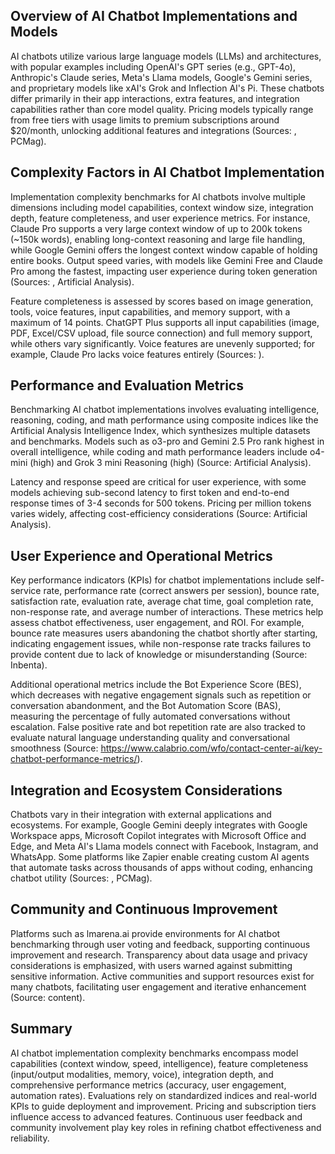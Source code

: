 ## Overview of AI Chatbot Implementations and Models
AI chatbots utilize various large language models (LLMs) and architectures, with popular examples including OpenAI's GPT series (e.g., GPT-4o), Anthropic's Claude series, Meta's Llama models, Google's Gemini series, and proprietary models like xAI's Grok and Inflection AI's Pi. These chatbots differ primarily in their app interactions, extra features, and integration capabilities rather than core model quality. Pricing models typically range from free tiers with usage limits to premium subscriptions around $20/month, unlocking additional features and integrations (Sources: , PCMag).

## Complexity Factors in AI Chatbot Implementation
Implementation complexity benchmarks for AI chatbots involve multiple dimensions including model capabilities, context window size, integration depth, feature completeness, and user experience metrics. For instance, Claude Pro supports a very large context window of up to 200k tokens (~150k words), enabling long-context reasoning and large file handling, while Google Gemini offers the longest context window capable of holding entire books. Output speed varies, with models like Gemini Free and Claude Pro among the fastest, impacting user experience during token generation (Sources: , Artificial Analysis).

Feature completeness is assessed by scores based on image generation, tools, voice features, input capabilities, and memory support, with a maximum of 14 points. ChatGPT Plus supports all input capabilities (image, PDF, Excel/CSV upload, file source connection) and full memory support, while others vary significantly. Voice features are unevenly supported; for example, Claude Pro lacks voice features entirely (Sources: ).

## Performance and Evaluation Metrics
Benchmarking AI chatbot implementations involves evaluating intelligence, reasoning, coding, and math performance using composite indices like the Artificial Analysis Intelligence Index, which synthesizes multiple datasets and benchmarks. Models such as o3-pro and Gemini 2.5 Pro rank highest in overall intelligence, while coding and math performance leaders include o4-mini (high) and Grok 3 mini Reasoning (high) (Source: Artificial Analysis).

Latency and response speed are critical for user experience, with some models achieving sub-second latency to first token and end-to-end response times of 3-4 seconds for 500 tokens. Pricing per million tokens varies widely, affecting cost-efficiency considerations (Source: Artificial Analysis).

## User Experience and Operational Metrics
Key performance indicators (KPIs) for chatbot implementations include self-service rate, performance rate (correct answers per session), bounce rate, satisfaction rate, evaluation rate, average chat time, goal completion rate, non-response rate, and average number of interactions. These metrics help assess chatbot effectiveness, user engagement, and ROI. For example, bounce rate measures users abandoning the chatbot shortly after starting, indicating engagement issues, while non-response rate tracks failures to provide content due to lack of knowledge or misunderstanding (Source: Inbenta).

Additional operational metrics include the Bot Experience Score (BES), which decreases with negative engagement signals such as repetition or conversation abandonment, and the Bot Automation Score (BAS), measuring the percentage of fully automated conversations without escalation. False positive rate and bot repetition rate are also tracked to evaluate natural language understanding quality and conversational smoothness (Source: https://www.calabrio.com/wfo/contact-center-ai/key-chatbot-performance-metrics/).

## Integration and Ecosystem Considerations
Chatbots vary in their integration with external applications and ecosystems. For example, Google Gemini deeply integrates with Google Workspace apps, Microsoft Copilot integrates with Microsoft Office and Edge, and Meta AI's Llama models connect with Facebook, Instagram, and WhatsApp. Some platforms like Zapier enable creating custom AI agents that automate tasks across thousands of apps without coding, enhancing chatbot utility (Sources: , PCMag).

## Community and Continuous Improvement
Platforms such as lmarena.ai provide environments for AI chatbot benchmarking through user voting and feedback, supporting continuous improvement and research. Transparency about data usage and privacy considerations is emphasized, with users warned against submitting sensitive information. Active communities and support resources exist for many chatbots, facilitating user engagement and iterative enhancement (Source: content).

## Summary
AI chatbot implementation complexity benchmarks encompass model capabilities (context window, speed, intelligence), feature completeness (input/output modalities, memory, voice), integration depth, and comprehensive performance metrics (accuracy, user engagement, automation rates). Evaluations rely on standardized indices and real-world KPIs to guide deployment and improvement. Pricing and subscription tiers influence access to advanced features. Continuous user feedback and community involvement play key roles in refining chatbot effectiveness and reliability.